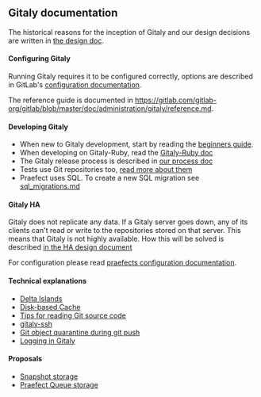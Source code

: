 ## Gitaly documentation

The historical reasons for the inception of Gitaly and our design decisions are
written in [the design doc](doc/DESIGN.md).

#### Configuring Gitaly

Running Gitaly requires it to be configured correctly, options are described in
GitLab's  [configuration documentation](https://gitlab.com/gitlab-org/gitlab/blob/master/doc/administration/gitaly/index.md).

The reference guide is documented in https://gitlab.com/gitlab-org/gitlab/blob/master/doc/administration/gitaly/reference.md.

#### Developing Gitaly

- When new to Gitaly development, start by reading the [beginners guide](doc/beginners_guide.md).
- When developing on Gitaly-Ruby, read the [Gitaly-Ruby doc](doc/ruby_endpoint.md)
- The Gitaly release process is described in [our process doc](doc/PROCESS.md)
- Tests use Git repositories too, [read more about them](doc/test_repos.md)
- Praefect uses SQL. To create a new SQL migration see [sql_migrations.md](sql_migrations.md)

#### Gitaly HA

Gitaly does not replicate any data. If a Gitaly server goes down, any of its
clients can't read or write to the repositories stored on that server. This
means that Gitaly is not highly available. How this will be solved is described
[in the HA design document](doc/design_ha.md)

For configuration please read [praefects configuration documentation](doc/configuration/praefect.md).

#### Technical explanations

- [Delta Islands](delta_islands.md)
- [Disk-based Cache](design_diskcache.md)
- [Tips for reading Git source code](reading_git_source.md)
- [gitaly-ssh](../cmd/gitaly-ssh/README.md)
- [Git object quarantine during git push](object_quarantine.md)
- [Logging in Gitaly](logging.md)

#### Proposals

- [Snapshot storage](proposals/snapshot-storage.md)
- [Praefect Queue storage](proposals/praefect-queue-storage.md)
